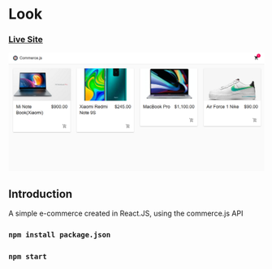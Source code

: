 # Look
### [Live Site](https://commerce-js.netlify.app/)

![eCommerce](https://github.com/kuzeofficial/ecommerc/blob/fase/Screenshot%20(15).png)

## Introduction
A simple e-commerce created in React.JS, using the commerce.js API

### `npm install package.json`

### `npm start`


